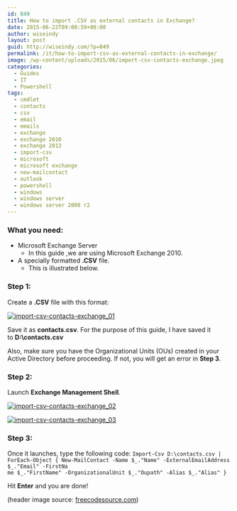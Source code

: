```yaml
---
id: 849
title: How to import .CSV as external contacts in Exchange?
date: 2015-06-22T09:00:59+00:00
author: wiseindy
layout: post
guid: http://wiseindy.com/?p=849
permalink: /it/how-to-import-csv-as-external-contacts-in-exchange/
image: /wp-content/uploads/2015/06/import-csv-contacts-exchange.jpeg
categories:
  - Guides
  - IT
  - Powershell
tags:
  - cmdlet
  - contacts
  - csv
  - email
  - emails
  - exchange
  - exchange 2010
  - exchange 2013
  - import-csv
  - microsoft
  - microsoft exchange
  - new-mailcontact
  - outlook
  - powershell
  - windows
  - windows server
  - windows server 2008 r2
---
```

<h3>What you need:</h3>
<ul>
	<li>Microsoft Exchange Server
<ul>
	<li>In this guide ,we are using Microsoft Exchange 2010.</li>
</ul>
</li>
	<li>A specially formatted <strong>.CSV</strong> file.
<ul>
	<li>This is illustrated below.</li>
</ul>
</li>
</ul>
<!--more-->
<h3>Step 1:</h3>
Create a <strong>.CSV</strong> file with this format:

<a target="_blank" href="http://wiseindy.com/wp-content/uploads/2015/06/import-csv-contacts-exchange_01.png"><img class="alignnone size-full wp-image-850" src="http://wiseindy.com/wp-content/uploads/2015/06/import-csv-contacts-exchange_01.png" alt="import-csv-contacts-exchange_01" /></a>

Save it as <strong>contacts.csv</strong>. For the purpose of this guide, I have saved it to <strong>D:\contacts.csv</strong>

Also, make sure you have the Organizational Units (OUs) created in your Active Directory before proceeding. If not, you will get an error in <strong>Step 3</strong>.
<h3>Step 2:</h3>
Launch <strong>Exchange Management Shell</strong>.

<a target="_blank" href="http://wiseindy.com/wp-content/uploads/2015/06/import-csv-contacts-exchange_02.png"><img class="alignnone size-full wp-image-851" src="http://wiseindy.com/wp-content/uploads/2015/06/import-csv-contacts-exchange_02.png" alt="import-csv-contacts-exchange_02" /></a>

<a target="_blank" href="http://wiseindy.com/wp-content/uploads/2015/06/import-csv-contacts-exchange_03.png"><img class="alignnone size-full wp-image-852" src="http://wiseindy.com/wp-content/uploads/2015/06/import-csv-contacts-exchange_03.png" alt="import-csv-contacts-exchange_03" /></a>
<h3>Step 3:</h3>
Once it launches, type the following code:
<code>Import-Csv D:\contacts.csv | ForEach-Object { New-MailContact -Name $_."Name" -ExternalEmailAddress $_."Email" -FirstNa
me $_."FirstName" -OrganizationalUnit $_."Oupath" -Alias $_."Alias" }</code>

Hit <strong>Enter</strong> and you are done!

(header image source: <a target="_blank" href="http://www.freecodesource.com/wallpapers/wallpaper/Microsoft-Office-Logo/" target="_blank">freecodesource.com</a>)

